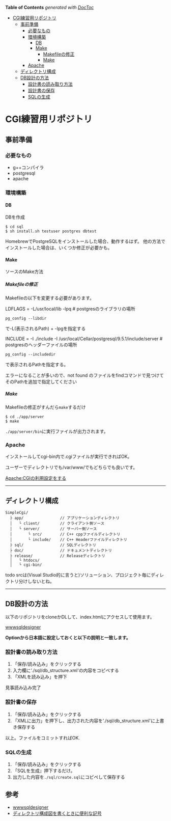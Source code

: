 <!-- START doctoc generated TOC please keep comment here to allow auto update -->
<!-- DON'T EDIT THIS SECTION, INSTEAD RE-RUN doctoc TO UPDATE -->
**Table of Contents**  *generated with [DocToc](https://github.com/thlorenz/doctoc)*

- [CGI練習用リポジトリ](#cgi%E7%B7%B4%E7%BF%92%E7%94%A8%E3%83%AA%E3%83%9D%E3%82%B8%E3%83%88%E3%83%AA)
  - [事前準備](#%E4%BA%8B%E5%89%8D%E6%BA%96%E5%82%99)
    - [必要なもの](#%E5%BF%85%E8%A6%81%E3%81%AA%E3%82%82%E3%81%AE)
    - [環境構築](#%E7%92%B0%E5%A2%83%E6%A7%8B%E7%AF%89)
      - [DB](#db)
      - [Make](#make)
        - [Makefileの修正](#makefile%E3%81%AE%E4%BF%AE%E6%AD%A3)
        - [Make](#make-1)
    - [Apache](#apache)
  - [ディレクトリ構成](#%E3%83%87%E3%82%A3%E3%83%AC%E3%82%AF%E3%83%88%E3%83%AA%E6%A7%8B%E6%88%90)
  - [DB設計の方法](#db%E8%A8%AD%E8%A8%88%E3%81%AE%E6%96%B9%E6%B3%95)
    - [設計書の読み取り方法](#%E8%A8%AD%E8%A8%88%E6%9B%B8%E3%81%AE%E8%AA%AD%E3%81%BF%E5%8F%96%E3%82%8A%E6%96%B9%E6%B3%95)
    - [設計書の保存](#%E8%A8%AD%E8%A8%88%E6%9B%B8%E3%81%AE%E4%BF%9D%E5%AD%98)
    - [SQLの生成](#sql%E3%81%AE%E7%94%9F%E6%88%90)

<!-- END doctoc generated TOC please keep comment here to allow auto update -->

# CGI練習用リポジトリ

## 事前準備

### 必要なもの

- g++コンパイラ
- postgresql
- apache

### 環境構築

#### DB

DBを作成

``` shell
$ cd sql
$ sh install.sh testuser postgres dbtest
```

HomebrewでPostgreSQLをインストールした場合、動作するはず。
他の方法でインストールした場合は、いくつか修正が必要かも。

#### Make

ソースのMake方法

##### Makefileの修正

Makefileの以下を変更する必要があります。

LDFLAGS = -L/usr/local/lib -lpq # postgresのライブラリの場所

`pg_config --libdir`

で-L(表示されるPath) + -lpgを指定する

INCLUDE = -I ./include -I /usr/local/Cellar/postgresql/9.5.1/include/server # postgresのヘッダーファイルの場所

`pg_config --includedir`

で表示されるPathを指定する。

エラーになることが多いので、not found のファイルをfindコマンドで見つけてそのPathを追加で指定してください

##### Make

Makefileの修正がすんだら`make`するだけ

``` shell
$ cd ./app/server
$ make
```

`./app/server/bin`に実行ファイルが出力されます。

### Apache

インストールしてcgi-bin内で.cgiファイルが実行できればOK。

ユーザーでディレクトリでも/var/www/でもどちらでも良いです。

[Apache:CGIの利用設定をする](https://qiita.com/YasuyukiKawai/items/231821dd22a72194b3fb)

---

## ディレクトリ構成

```
SimpleCgi/
  ├ app/                // アプリケーションディレクトリ
  │   └ client/         // クライアント側ソース
  │   └ server/         // サーバー側ソース
  │       └ src/        // C++ cppファイルディレクトリ
  │       └ include/    // C++ Headerファイルディレクトリ
  ├ sql/                // SQLディレクトリ
  ├ doc/                // ドキュメントディレクトリ
  ├ release/            // Releaseディレクトリ
  │   └ htdocs/
  │   └ cgi-bin/

```

todo srcは(Visual Studio的に言うと)ソリューション、プロジェクト毎にディレクトリ分けしないとね。

---

## DB設計の方法

以下のリポジトリをcloneかDLして、index.htmlにアクセスして使用ます。

[wwwsqldesigner](https://github.com/ondras/wwwsqldesigner)

**Optionから日本語に設定しておくと以下の説明と一致します。**

### 設計書の読み取り方法

1. 「保存/読み込み」をクリックする
2. 入力欄に'./sql/db_structure.xml'の内容をコピペする
3. 「XMLを読み込み」を押下

見事読み込み完了


### 設計書の保存

1. 「保存/読み込み」をクリックする
2. 「XMLに出力」を押下し、出力された内容を'./sql/db_structure.xml'に上書き保存する

以上。ファイルをコミットすればOK.

### SQLの生成

1. 「保存/読み込み」をクリックする
2. 「SQLを生成』押下するだけ。
3. 出力した内容を`./sql/create.sql`にコピペして保存する


## 参考

- [wwwsqldesigner](https://github.com/ondras/wwwsqldesigner)
- [ディレクトリ構成図を書くときに便利な記号](https://qiita.com/paty-fakename/items/c82ed27b4070feeceff6)
